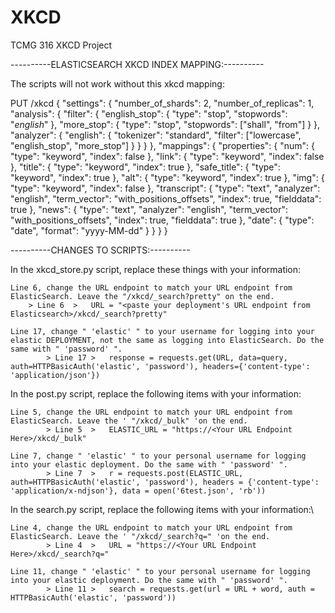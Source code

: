 # XKCD
TCMG 316 XKCD Project

----------ELASTICSEARCH XKCD INDEX MAPPING:----------

The scripts will not work without this xkcd mapping:

PUT /xkcd
{
	"settings": {
		"number_of_shards": 2,
		"number_of_replicas": 1,
		"analysis": {
			"filter": {
				"english_stop": {
					"type": "stop",
					"stopwords": "_english_"
				},
				"more_stop": {
					"type": "stop",
					"stopwords": ["shall", "from"]
				}
			},
			"analyzer": {
				"english": {
					"tokenizer": "standard",
					"filter": ["lowercase", "english_stop", "more_stop"]
				}
			}
		}
	},
	"mappings": {
			"properties": {
				"num": {
					"type": "keyword",
					"index": false
				},
				"link": {
					"type": "keyword",
					"index": false
				},
				"title": {
					"type": "keyword",
					"index": true
				},
				"safe_title": {
					"type": "keyword",
					"index": true
				},
				"alt": {
					"type": "keyword",
					"index": true
				},
				"img": {
					"type": "keyword",
					"index": false
				},
				"transcript": {
					"type": "text",
					"analyzer": "english",
					"term_vector": "with_positions_offsets",
					"index": true,
					"fielddata": true
				},
				"news": {
					"type": "text",
					"analyzer": "english",
					"term_vector": "with_positions_offsets",
					"index": true,
					"fielddata": true
				},
				"date": {
					"type": "date",
					"format": "yyyy-MM-dd"
				}
			}
		}
	}

----------CHANGES TO SCRIPTS:----------

In the xkcd_store.py script, replace these things with your information:
  
	Line 6, change the URL endpoint to match your URL endpoint from ElasticSearch. Leave the "/xkcd/_search?pretty" on the end.
		> Line 6  >   URL = "<paste your deployment's URL endpoint from Elasticsearch>/xkcd/_search?pretty"

	Line 17, change " 'elastic' " to your username for logging into your elastic DEPLOYMENT, not the same as logging into ElasticSearch. Do the same with " 'password' ".
      		> Line 17 >   response = requests.get(URL, data=query, auth=HTTPBasicAuth('elastic', 'password'), headers={'content-type': 'application/json'})

In the post.py script, replace the following items with your information:
  
  	Line 5, change the URL endpoint to match your URL endpoint from ElasticSearch. Leave the ' "/xkcd/_bulk" 'on the end.
      		> Line 5  >   ELASTIC_URL = "https://<Your URL Endpoint Here>/xkcd/_bulk"
  
	Line 7, change " 'elastic' " to your personal username for logging into your elastic deployment. Do the same with " 'password' ".
      		> Line 7  >   r = requests.post(ELASTIC_URL, auth=HTTPBasicAuth('elastic', 'password'), headers = {'content-type': 'application/x-ndjson'}, data = open('6test.json', 'rb'))

In the search.py script, replace the following items with your information:\
  
	Line 4, change the URL endpoint to match your URL endpoint from ElasticSearch. Leave the ' "/xkcd/_search?q=" 'on the end.
      		> Line 4  >   URL = "https://<Your URL Endpoint Here>/xkcd/_search?q="
  
	Line 11, change " 'elastic' " to your personal username for logging into your elastic deployment. Do the same with " 'password' ".
      		> Line 11 >   search = requests.get(url = URL + word, auth = HTTPBasicAuth('elastic', 'password'))
    
